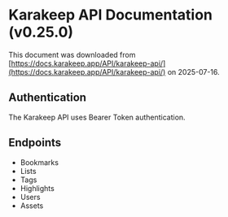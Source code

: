 # Karakeep API Documentation (v0.25.0)

This document was downloaded from [https://docs.karakeep.app/API/karakeep-api/](https://docs.karakeep.app/API/karakeep-api/) on 2025-07-16.

## Authentication

The Karakeep API uses Bearer Token authentication.

## Endpoints

*   Bookmarks
*   Lists
*   Tags
*   Highlights
*   Users
*   Assets
